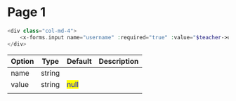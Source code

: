 # Page 1

```php
<div class="col-md-4">
    <x-forms.input name="username" :required="true" :value="$teacher->username" />
</div>
```

| Option | Type   | Default                               | Description |
| ------ | ------ | ------------------------------------- | ----------- |
| name   | string |                                       |             |
| value  | string | <mark style="color:blue;">null</mark> |             |
|        |        |                                       |             |

